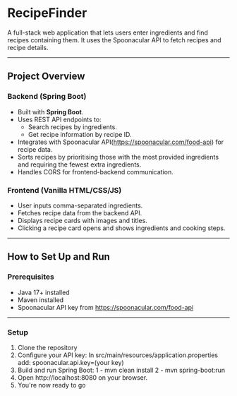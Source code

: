 # RecipeFinder

A full-stack web application that lets users enter ingredients and find recipes containing them. It uses the Spoonacular API to fetch recipes and recipe details.

---

## Project Overview

### Backend (Spring Boot)

- Built with **Spring Boot**.
- Uses REST API endpoints to:
  - Search recipes by ingredients.
  - Get recipe information by recipe ID.
- Integrates with Spoonacular API(https://spoonacular.com/food-api) for recipe data.
- Sorts recipes by prioritising those with the most provided ingredients and requiring the fewest extra ingredients.
- Handles CORS for frontend-backend communication.

### Frontend (Vanilla HTML/CSS/JS)

- User inputs comma-separated ingredients.
- Fetches recipe data from the backend API.
- Displays recipe cards with images and titles.
- Clicking a recipe card opens and shows ingredients and cooking steps.

---


## How to Set Up and Run

### Prerequisites

- Java 17+ installed  
- Maven installed   
- Spoonacular API key from https://spoonacular.com/food-api

---

### Setup

1. Clone the repository
2. Configure your API key: In src/main/resources/application.properties add: spoonacular.api.key=(your key)
3. Build and run Spring Boot: 1 - mvn clean install 2 -  mvn spring-boot:run
4. Open http://localhost:8080 on your browser.
5. You're now ready to go

